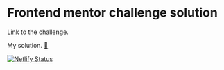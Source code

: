 # Frontend mentor challenge solution
[Link](https://www.frontendmentor.io/challenges/sunnyside-agency-landing-page-7yVs3B6ef) to the challenge.

My solution. [🚀](https://heroic-bienenstitch-b4a2a6.netlify.app/)



[![Netlify Status](https://api.netlify.com/api/v1/badges/3e2f269b-42da-4806-b0ce-2e8a0f5b2f09/deploy-status)](https://app.netlify.com/sites/heroic-bienenstitch-b4a2a6/deploys)